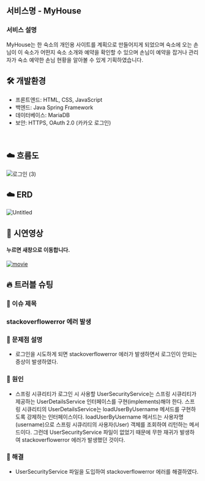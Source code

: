 ## 서비스명 - MyHouse

### 서비스 설명
MyHouse는 한 숙소의 개인용 사이트를 계획으로 만들어지게 되었으며 숙소에 오는 손님이 이 숙소가 어떤지 숙소 소개와 예약을 확인할 수 있으며 손님이 예약을 잡거나 관리자가 숙소 예약한 손님 현황을 알아볼 수 있게 기획하였습니다.
<br>
## 🛠 개발환경
- 프론트엔드: HTML, CSS, JavaScript
- 백엔드: Java Spring Framework
- 데이터베이스: MariaDB
- 보안: HTTPS, OAuth 2.0 (카카오 로그인)
<br>

## ☁️ 흐름도

![로그인 (3)](https://github.com/sbk283/myhouse/assets/133177283/fbeea5ca-f9ff-4f79-86b6-b5501cf51631)
<br>

## ☁️ ERD

![Untitled](https://github.com/sbk283/myhouse/assets/133177283/e5e7bc9d-160b-46f0-91b1-4aa4a4b4ab2e)
<br>

## 👀 시연영상
#### 누르면 새창으로 이동합니다.
[![movie](https://img.youtube.com/vi/ajiOw6pQRdo/0.jpg)](https://youtu.be/ajiOw6pQRdo)
## 🔥 트러블 슈팅
### 🚧 이슈 제목
### stackoverflowerror 에러 발생
### 🤔 문제점 설명
- 로그인을 시도하게 되면 stackoverflowerror 에러가 발생하면서 로그인이 안되는 증상이 발생하였다.
  <br>

### 🛑 원인
- 스프링 시큐리티가 로그인 시 사용할 UserSecurityService는 스프링 시큐리티가 제공하는 UserDetailsService 인터페이스를
구현(implements)해야 한다. 스프링 시큐리티의 UserDetailsService는 loadUserByUsername 메서드를 구현하도록 강제하는 인터페이스이다. loadUserByUsername 메서드는 사용자명(username)으로
스프링 시큐리티의 사용자(User) 객체를 조회하여 리턴하는 메서드이다. 그런데 UserSecurityService 파일이
없었기 때문에 무한 재귀가 발생하여 stackoverflowerror 에러가 발생했던 것이다.
  <br>

### 🚥 해결
- UserSecurityService 파일을 도입하여 stackoverflowerror 에러를 해결하였다.
